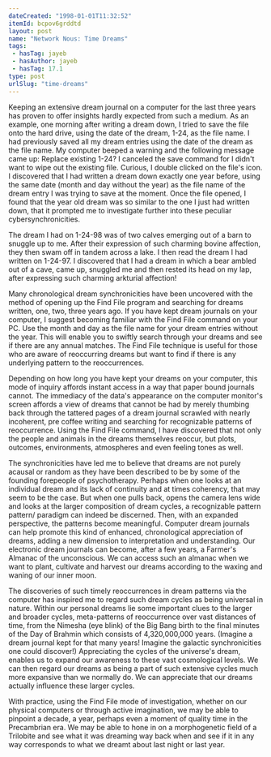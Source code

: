 ```yaml
---
dateCreated: "1998-01-01T11:32:52"
itemId: bcpov6grddtd
layout: post
name: "Network Nous: Time Dreams"
tags:
 - hasTag: jayeb
 - hasAuthor: jayeb
 - hasTag: 17.1
type: post
urlSlug: "time-dreams"
---
```


Keeping an extensive dream journal on a computer for the last three years has proven to offer insights hardly expected from such a medium. As an example, one morning after writing a dream down, I tried to save the file onto the hard drive, using the date of the dream, 1-24, as the file name. I had previously saved all my dream entries using the date of the dream as the file name. My computer beeped a warning and the following message came up: Replace existing 1-24? I canceled the save command for I didn't want to wipe out the existing file. Curious, I double clicked on the file's icon. I discovered that I had written a dream down exactly one year before, using the same date (month and day without the year) as the file name of the dream entry I was trying to save at the moment. Once the file opened, I found that the year old dream was so similar to the one I just had written down, that it prompted me to investigate further into these peculiar cybersynchronicities. 

The dream I had on 1-24-98 was of two calves emerging out of a barn to snuggle up to me. After their expression of such charming bovine affection, they then swam off in tandem across a lake. I then read the dream I had written on 1-24-97. I discovered that I had a dream in which a bear ambled out of a cave, came up, snuggled me and then rested its head on my lap, after expressing such charming arkturial affection! 

Many chronological dream synchronicities have been uncovered with the method of opening up the Find File program and searching for dreams written, one, two, three years ago. If you have kept dream journals on your computer, I suggest becoming familiar with the Find File command on your PC. Use the month and day as the file name for your dream entries without the year. This will enable you to swiftly search through your dreams and see if there are any annual matches. The Find File technique is useful for those who are aware of reoccurring dreams but want to find if there is any underlying pattern to the reoccurrences. 

Depending on how long you have kept your dreams on your computer, this mode of inquiry affords instant access in a way that paper bound journals cannot. The immediacy of the data's appearance on the computer monitor's screen affords a view of dreams that cannot be had by merely thumbing back through the tattered pages of a dream journal scrawled with nearly incoherent, pre coffee writing and searching for recognizable patterns of reoccurrence. Using the Find File command, I have discovered that not only the people and animals in the dreams themselves reoccur, but plots, outcomes, environments, atmospheres and even feeling tones as well. 

The synchronicities have led me to believe that dreams are not purely acausal or random as they have been described to be by some of the founding forepeople of psychotherapy. Perhaps when one looks at an individual dream and its lack of continuity and at times coherency, that may seem to be the case. But when one pulls back, opens the camera lens wide and looks at the larger composition of dream cycles, a recognizable pattern pattern/ paradigm can indeed be discerned. Then, with an expanded perspective, the patterns become meaningful. Computer dream journals can help promote this kind of enhanced, chronological appreciation of dreams, adding a new dimension to interpretation and understanding. Our electronic dream journals can become, after a few years, a Farmer's Almanac of the unconscious. We can access such an almanac when we want to plant, cultivate and harvest our dreams according to the waxing and waning of our inner moon. 

The discoveries of such timely reoccurrences in dream patterns via the computer has inspired me to regard such dream cycles as being universal in nature. Within our personal dreams lie some important clues to the larger and broader cycles, meta-patterns of reoccurrence over vast distances of time, from the Nimesha (eye blink) of the Big Bang birth to the final minutes of the Day of Brahmin which consists of 4,320,000,000 years. (Imagine a dream journal kept for that many years! Imagine the galactic synchronicities one could discover!) Appreciating the cycles of the universe's dream, enables us to expand our awareness to these vast cosmological levels. We can then regard our dreams as being a part of such extensive cycles much more expansive than we normally do. We can appreciate that our dreams actually influence these larger cycles. 

With practice, using the Find File mode of investigation, whether on our physical computers or through active imagination, we may be able to pinpoint a decade, a year, perhaps even a moment of quality time in the Precambrian era. We may be able to hone in on a morphogenetic field of a Trilobite and see what it was dreaming way back when and see if it in any way corresponds to what we dreamt about last night or last year.

